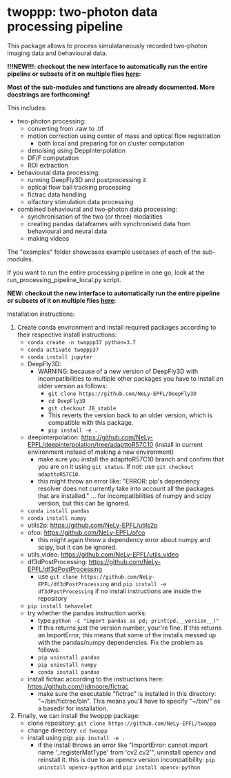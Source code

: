 # twoppp: **two-p**hoton data **p**rocessing **p**ipeline

This package allows to process simulataneously recorded two-photon imaging data and behavioural data.

**!!!NEW!!!: checkout the new interface to automatically run the entire pipeline or subsets of it on multiple flies [here](twoppp/run/README.md):**

**Most of the sub-modules and functions are already documented. More docstrings are forthcoming!**

This includes:
* two-photon processing:
    * converting from .raw to .tif
    * motion correction using center of mass and optical flow registration
        * both local and preparing for on cluster computation
    * denoising using DeppInterpolation
    * DF/F computation
    * ROI extraction
* behavioural data processing:
    * running DeepFly3D and postprocessing it
    * optical flow ball tracking processing
    * fictrac data handling
    * olfactory stimulation data processing
* combined behavioural and two-photon data processing:
    * synchronisation of the two (or three) modalities
    * creating pandas dataframes with synchronised data from behavioural and neural data
    * making videos

The "examples" folder showcases example usecases of each of the sub-modules.

If you want to run the entire processing pipeline in one go, look at the run_processing_pipeline_local.py script.

**NEW: checkout the new interface to automatically run the entire pipeline or subsets of it on multiple flies [here](twoppp/run/README.md):**

Installation instructions:
1. Create conda environment and install required packages according to their respective install instructions:
    - ```conda create -n twoppp37 python=3.7```
    - ```conda activate twoppp37```
    - ```conda install jupyter```
    - DeepFly3D:
        - WARNING: because of a new version of DeepFly3D with incompatibilities to multiple other packages you have to install an older version as follows:
            - ```git clone https://github.com/NeLy-EPFL/DeepFly3D```
            - ```cd DeepFly3D```
            - ```git checkout JB_stable```
            - This reverts the version back to an older version, which is compatible with this package.
            - ```pip install -e .```
    - deepinterpolation: https://github.com/NeLy-EPFL/deepinterpolation/tree/adapttoR57C10 (install in current environment instead of making a new environment)
        - make sure you install the adapttoR57C10 branch and confirm that you are on it using ```git status```. If not: use ```git checkout adapttoR57C10```.
        - this might throw an error like: "ERROR: pip's dependency resolver does not currently take into account all the packages that are installed." ... for incompatibilities of numpy and scipy version, but this can be ignored.
    - ```conda install pandas```
    - ```conda install numpy```
    - utils2p: https://github.com/NeLy-EPFL/utils2p
    - ofco: https://github.com/NeLy-EPFL/ofco
        - this might again throw a dependency error about numpy and scipy, but it can be ignored.
    - utils_video: https://github.com/NeLy-EPFL/utils_video
    - df3dPostProcessing: https://github.com/NeLy-EPFL/df3dPostProcessing
        - use ```git clone https://github.com/NeLy-EPFL/df3dPostProcessing``` and ```pip install -e df3dPostProcessing``` if no install instructions are inside the repository
    - ```pip install behavelet```
    - try whether the pandas instruction works:
        - type ```python -c "import pandas as pd; print(pd.__version__)"```
        - If this returns just the version number, your're fine. If this returns an ImportError, this means that some of the installs messed up with the pandas/numpy dependencies. Fix the problem as follows:
        - ```pip uninstall pandas```
        - ```pip uninstall numpy```
        - ```conda install pandas```
    - install fictrac according to the instructions here: https://github.com/rjdmoore/fictrac
        - make sure the executable "fictrac" is installed in this directory: "\~/bin/fictrac/bin". This means you'll have to specify "\~/bin/" as a basedir for installation.
2. Finally, we can install the twoppp package:
    - clone repository: ```git clone https://github.com/NeLy-EPFL/twoppp```
    - change directory: ```cd twoppp```
    - install using pip: ```pip install -e .```
        - if the install throws an error like "ImportError: cannot import name '_registerMatType' from 'cv2.cv2'", uninstall opencv and reinstall it. this is due to an opencv version incompatibility: ```pip uninstall opencv-python``` and ```pip install opencv-python```
